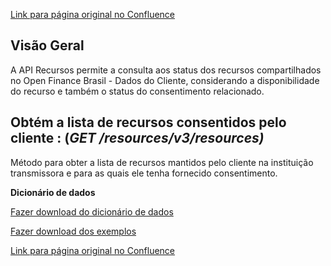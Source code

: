 [Link para página original no Confluence](https://openfinancebrasil.atlassian.net/wiki/spaces/OF/pages/242221262)

## **Visão Geral**

A API Recursos permite a consulta aos status dos recursos compartilhados no Open Finance Brasil - Dados do Cliente, considerando a disponibilidade do recurso e também o status do consentimento relacionado.

## **Obtém a lista de recursos consentidos pelo cliente** : (*GET /resources/v3/resources)*

Método para obter a lista de recursos mantidos pelo cliente na instituição transmissora e para as quais ele tenha fornecido consentimento.

**Dicionário de dados**

[Fazer download do dicionário de dados](https://openbanking-brasil.github.io/openapi/dictionary/resourcesGetResources_v3.csv)

[Fazer download dos exemplos](https://openbanking-brasil.github.io/openapi/dictionary/example/examples_resourcesGetResources_v3.csv)

[Link para página original no Confluence](https://openfinancebrasil.atlassian.net/wiki/spaces/OF/pages/242221262)